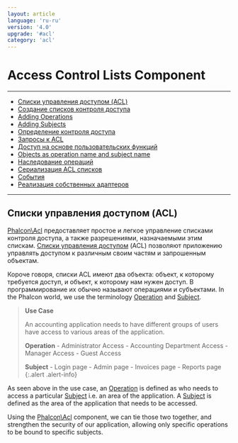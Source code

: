```yaml
---
layout: article
language: 'ru-ru'
version: '4.0'
upgrade: '#acl'
category: 'acl'
---
```

# Access Control Lists Component

* * *

- [Списки управления доступом (ACL)](acl-overview)
- [Создание списков контроля доступа](acl-setup)
- [Adding Operations](acl-adding-operations)
- [Adding Subjects](acl-adding-subjects)
- [Определение контроля доступа](acl-access-controls)
- [Запросы к ACL](acl-querying)
- [Доступ на основе пользовательских функций](acl-function-based-access)
- [Objects as operation name and subject name](acl-objects)
- [Наследование операций](acl-operations-inheritance)
- [Сериализация ACL списков](acl-serialization)
- [События](acl-events)
- [Реализация собственных адаптеров](acl-custom-adapters)

* * *

## Списки управления доступом (ACL)

[Phalcon\Acl](api/Phalcon_Acl) предоставляет простое и легкое управление списками контроля доступа, а также разрешениями, назначаемыми этим спискам. [Списки управления доступом](https://en.wikipedia.org/wiki/Access_control_list) (ACL) позволяют приложению управлять доступом к различным своим частям и запрошенным объектам.

Короче говоря, списки ACL имеют два объекта: объект, к которому требуется доступ, и объект, к которому нам нужен доступ. В программирование их обычно называют операциями и субъектами. In the Phalcon world, we use the terminology [Operation](api/Phalcon_Acl_Operation) and [Subject](api/Phalcon_Acl_Subject).

> **Use Case**
> 
> An accounting application needs to have different groups of users have access to various areas of the application.
> 
> **Operation** - Administrator Access - Accounting Department Access - Manager Access - Guest Access
> 
> **Subject** - Login page - Admin page - Invoices page - Reports page {:.alert .alert-info}

As seen above in the use case, an [Operation](api/Phalcon_Acl_Operation) is defined as who needs to access a particular [Subject](api/Phalcon_Acl_Subject) i.e. an area of the application. A [Subject](api/Phalcon_Acl_Subject) is defined as the area of the application that needs to be accessed.

Using the [Phalcon\Acl](api/Phalcon_Acl) component, we can tie those two together, and strengthen the security of our application, allowing only specific operations to be bound to specific subjects.